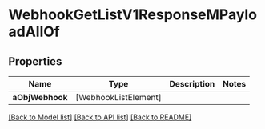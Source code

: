 # WebhookGetListV1ResponseMPayloadAllOf

## Properties
Name | Type | Description | Notes
------------ | ------------- | ------------- | -------------
**aObjWebhook** | [WebhookListElement] |  | 

[[Back to Model list]](../README.md#documentation-for-models) [[Back to API list]](../README.md#documentation-for-api-endpoints) [[Back to README]](../README.md)


